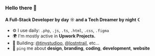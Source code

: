 ### Hello there 👋

#### A Full-Stack Developer by day ☼ and a Tech Dreamer by night ☾


- ⚙️ I use daily: `.php`, `.js`, `.ts`, `.html`, `.css`, `.figma`
- 🌍 I'm mostly active in **Upwork Projects.**
- 💅 Building: [@tinystudioo](https://www.instagram.com/tinystudioo), [@lostntrail](https://www.instagram.com/lostntrail), etc…
- 💬 `ping` me about **design**, **branding**, **coding**, **development**, **website**
